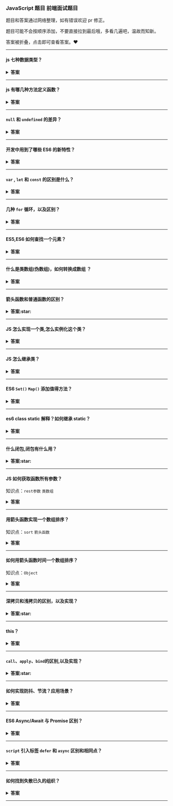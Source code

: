 ### JavaScript 题目 前端面试题目

题目和答案通过网络整理，如有错误欢迎 pr 修正。

题目可能不会按顺序添加，不要直接拉到最后哦，多看几遍吧，温故而知新。

答案被折叠，点击即可查看答案。:heart:

---

#### js 七种数据类型？

<details><summary><b>答案</b></summary>
<p>

`Boolean`  
`Null`  
`Undefined`  
`Number`  
`String`  
`Object`  
`Symbol` (ECMAScript 6 新定义)  
(ES6 之前)其中 5 种为基本类型:`string`,`number`,`boolean`,`null`,`undefined`  
ES6 出来的 `Symbol` 也是原始数据类型 ，表示独一无二的值  
`Object` 为引用类型(范围挺大),也包括数组、函数

</p>
</details>

---

#### js 有哪几种方法定义函数？

<details><summary><b>答案</b></summary>
<p>

函数声明表达式

```javascript
var func = function add(a, b) {
    return a + b
}
```

function 操作符

```javascript
var func = function(a, b) {
    return a + b
}
```

Function 构造函数

```javascript
var func = new Function('a', 'b', 'return a + b')
```

ES6:arrow function

```javascript
var func = (a, b) => {
    return a + b
}
```

</p>
</details>

---

#### `null` 和 `undefined` 的差异？

<details><summary><b>答案</b></summary>
<p>

相同点:

在 `if` 判断语句中,值都默认为 `false`  
大体上两者都是代表无,具体看差异

差异:

`null` 转为数字类型值为 0,而 `undefined` 转为数字类型为 `NaN`(Not a Number)  
`undefined` 是代表调用一个值而该值却没有赋值,这时候默认则为 `undefined`  
`null` 是一个很特殊的对象,最为常见的一个用法就是作为参数传入(说明该参数不是对象)  
设置为 `null` 的变量或者对象会被内存收集器回收

</p>
</details>

---

#### 开发中用到了哪些 ES6 的新特性？

<details><summary><b>答案</b></summary>
<p>

1. `let` (声明变量) `const` (声明常量,常量不能修改的量)
2. `class` (创建类)
3. `import/export` (基于 ES6 的模块规范创建导入/导出模块(文件/组件))
4. `new Set` (数组去重)
5. `Symbol`(唯一的值) `var a = Symbol('sunnie')`
6. `...ary` (展开运算符、剩余运算符)
7. `${}` 模板字符串
8. 解构赋值 `let {a} = obj; let [b] = ary`
9. `for of` 循环
10. `()=>{}` 箭头函数
11. 数组新增方法：`flat、find、findIndex`
12. 对象新增方法： `Object.assign() Object.values() Object.keys() Object.create()`


</p>
</details>

---

#### `var` , `let` 和 `const` 的区别是什么？

<details><summary><b>答案</b></summary>
<p>
记住关键词：顶部变量属性、变量提升、暂时性死区、重复声明、初始值和作用域然后从这几个方向解释。

| 声明方式 | 顶部变量属性 | 变量提升 | 暂时性死区 | 重复声明 | 初始值 | 作用域 |
| -------- | ------------ | -------- | ---------- | -------- | ------ | ------ |
| var      | 是           | 允许     | 不存在     | 允许     | 不需要 | 除块级 |
| let      | 不是         | 不允许   | 存在       | 不允许   | 不需要 | 块级   |
| const    | 不是         | 不允许   | 存在       | 不允许   | 需要   | 块级   |

**顶部变量属性**： `var` 声明的变量会挂载在 window 上，而 `let` 和 `const` 声明的变量不会  
**变量提升** ： `var` 变量可在声明之前使用，`let` 和 `const` 不可以  
 **暂时性死区**：`var`不存在暂时性死区，在代码块中，用 `let` 或 `const` 声明变量之前，使用会抛出异常 (暂时性死区)
**重复声明** ： `var`允许重复声明，`let` 和 `const` 命令声明的变量不允许重复声明  
 **初始值**： `var`和 `let`可以没有初始值，由于 `const` 声明的是只读的常量，一旦声明，就必须立即初始化，声明之后值不能改变  
 **作用域**： `var` 没有块级作用域，`let` 和 `const`有块级作用域

**拓展：修改 `const` 对象的某个属性会报错吗？**  
因为对象是引用类型的，`const`仅保证指针不发生改变，修改对象的属性不会改变对象的指针，所以是被允许的。

**拓展：输出什么？**

```javascript
console.log(a) // undefined
var a = 2

console.log(b) //报错，Uncaught ReferenceError: b is not defined
let b = 1
```

</p>
</details>

---

#### 几种 `for` 循环，以及区别？

<details><summary><b>答案</b></summary>
<p>

-   `forEach` `for`循环的简化,不能中断，没有 `break/continue` 方法，没有返回值。
-   `map` 只能遍历数组，不能中断，返回值是修改后的数组。

```javascript
const arr = [1, 2, 3, 4, 5]
for (let i = 0; i < arr.length; i++) {}
// ES5 forEach
arr.forEach(function(item) {})
// ES5 every
arr.every(function(item) {
    return true
})
// ES5 for in 循环的是 key
const object = { name: 'sunnie', age: 18 }
for (let key in object) {
    console.log(key)
}
```

```javascript
// ES6 for of 循环的是 value
for (let item of object) {
    console.log(key)
}
```

**拓展：for...in 迭代和 for...of 有什么区别**

for...in 循环出的是 key，for...of 循环出的是 value

</p>
</details>

---

#### ES5,ES6 如何查找一个元素？

<details><summary><b>答案</b></summary>
<p>

</p>
</details>

---

#### 什么是类数组(伪数组)，如何转换成数组 ？

<details><summary><b>答案</b></summary>
<p>

`类数组(Array-Like Objects)` 是一个类似数组的对象，比如 `arguments` 对象，还有 `DOM API` 返回的 `NodeList` 对象都属于类数组对象。

类数组对象有下面两个特性：

-   具有：指向对象元素的数字索引下标和 `length` 属性
-   不具有：比如 `push` 、`shift`、 `forEach` 以及 `indexOf` 等数组对象具有的方法

**类数组对象转数组方法：**

```javascript
function fn() {
    // ES5 方法1:
    var arr = Array.prototype.slice.call(arguments)

    // ES6 方法1:
    let arr = Array.from(arguments)
    // ES6 方法2:
    let arr = [...arguments]

    // 以上三种请任选一种执行测试，为方便写在一起了
    arr.push(4) // arr -> [1, 2, 3, 4]
}
fn(1, 2, 3)
```

</p>
</details>

---

#### 箭头函数和普通函数的区别？

<details><summary><b>答案:star:</b></summary>
<p>

-   箭头函数作为匿名函数，不能作为构造函数，不能使用 `new` 运算符
-   箭头函数不绑定 `auguments`，用 `rest` 参数...解决
-   箭头函数会捕获其上下文的 `this` 值，作为自己的 `this` 值
-   箭头函数当方法使用的时候，没有定义 this 绑定
-   使用`call()`和 `apply()`调用，传入参数时，参数一的改变对 `this` 没有影响
-   箭头函数没有原型属性
-   箭头函数不能当做 `Generator` 函数，不能使用 `yiel` 关键字。

</p>
</details>

---

#### JS 怎么实现一个类,怎么实例化这个类？

<details><summary><b>答案</b></summary>
<p>

Javascript 传统方法是通过构造函数定义并生成新对象。

```javascript
function Parent(name) {
    this.name = name
}
Parent.prototype.eat = function() {
    console.log('eat')
}
var child = new Child('parent')
```

ES6 引入了 `CLASS` 概念，`constructor`方法就是构造函数，定义 `类` 的方法时，前面不需要加 `function` 保留字，方法之前不需要逗号。

```javascript
class Parent {
    constructor(name) {
        this.name = name
    }
    eat() {
        console.log('eat')
    }
}
let child = new Child('parent')
```

</p>
</details>

---

#### JS 怎么继承类？

<details><summary><b>答案</b></summary>
<p>

```javascript
// ES5 call 继承
function Parent() {
    this.name = 'parent'
}
function Child() {
    Parent.call(this)
    this.type = 'child'
}
```

缺点：只实现了部分继承 ，父类原型对象 `prototype` 上的方法无法继承。

```javascript
// ES5 借助原型链
function Parent() {
    this.name = 'parent'
    this.play = [1, 2, 3]
}
function Child() {
    Parent.call(this)
}
Child.prototype = new Parent()
```

通过上面的方法继承，尝试修改实例属性

```javascript
var s1 = new Child()
var s2 = new Child()
s1.play.push(4)
console.log(s1.play, s2.play) // [1,2,3,4],[1,2,3,4]
```

缺点：实例化两个对象，修改其中一个对象的继承属性，另外也会改变。因为两个实例的原型对象一样。

```javascript
// ES5 借助Call和原型链
function Parent() {
    this.name = 'parent'
    this.play = [1, 2, 3]
}
function Child() {
    Parent.call(this)
    this.type = 'child'
}
Child.prototype = new Parent()
```

缺点：多执行了一次构造函数会 `Child3.prototype = new Parent()`

```javascript
function Parent() {
    this.name = 'parent'
    this.play = [1, 2, 3]
}
function Child() {
    Parent.call(this)
    this.type = 'child'
}
Child.prototype = Parent.prototype
```

缺点：多执行了一次构造函数会 `Child3.prototype = new Parent()`

```javascript
// 只实现了部分继承 ，prototype上的没有被继承
function Animal(type) {
    this.type = type
}
function Dog() {
    Animal.call(this)
}
```

```javascript
// ES6 实现继承
class Animal {
    construtor(type) {
        this.type = type
    }
    eat() {
        console.log('eat')
    }
}
class Dog extends Animal {
    construtor(type) {
        supper(type)
    }
}
```

</p>
</details>

---

#### ES6 `Set()` `Map()` 添加值得方法？

<details><summary><b>答案</b></summary>
<p>

添加值方法： `Set` 使用`add`添加，`Map` 使用`set`添加

```javascript
// Set
let mySet = new Set()
mySet.add(1)
// Map
const myMap = new Map()
const o = { p: 'hello' }
myMap.set(o, 'world')
```

</p>
</details>

---

#### es6 class static 解释？如何继承 static？

<details><summary><b>答案</b></summary>
<p>

类相当于实例的原型，所有在类中定义的方法，都会被实例继承。如果在一个方法前，加上`static`关键字，就表示该方法不会被实例继承，而是直接通过类来调用，这就称为“静态方法”。

-   静态方法调用直接在类上进行，而在类的实例上不可被调用。
-   父类的静态方法，可以被子类继承。

```javascript
class Foo {
    static classMethod() {
        return 'hello'
    }
}
// 静态方法调用直接在类上进行，而在类的实例上不可被调用。
Foo.classMethod() // 'hello'
var foo = new Foo()
foo.classMethod() // TypeError: foo.classMethod is not a function

// 父类的静态方法，可以被子类继承。
class Bar extends Foo {}
Bar.classMethod() // 'hello'
```

</p>
</details>

---

#### 什么闭包,闭包有什么用？

<details><summary><b>答案:star:</b></summary>
<p>

</p>
</details>

---

#### JS 如何获取函数所有参数？

知识点：`rest参数` `类数组`

<details><summary><b>答案</b></summary>
<p>

```javascript
// ES5
function sum() {
    console.log(arguments)
}
// ES6
function sum(...rest) {
    // rest 是数组
    console.log(rest)
}
sum(1, 2, 3)
```

</p>
</details>

---

#### 用箭头函数实现一个数组排序？

知识点：`sort` `箭头函数`

<details><summary><b>答案</b></summary>
<p>

```javascript
const arr = [10, 5, 40, 25, 1000, 1]

arr.sort((a, b) => {
    return a - b
})
console.log(arr) // [1, 5, 10, 25, 40, 1000]
```

</p>
</details>

---

#### 如何用箭头函数时间一个数组排序？

知识点：`Object`

<details><summary><b>答案</b></summary>
<p>

</p>
</details>

---

#### 深拷贝和浅拷贝的区别，以及实现？

<details><summary><b>答案:star:</b></summary>
<p>

`浅拷贝`只复制指向某个对象的指针，而不复制对象本身，新旧对象还是共享同一块内存。  
`深拷贝`会另外创造一个一模一样的对象，新对象跟原对象不共享内存，修改新对象不会改到原对象。

**如何实现浅拷贝:**

```javascript
function clone(target) {
    let cloneTarget = {}
    for (const key in target) {
        cloneTarget[key] = target[key]
    }
    return cloneTarget
}
```

**如何实现深拷贝:**

如果你的对象**没有**复杂类型的数据如 `Dates`, `functions`, `undefined`, `Infinity`, `RegExps`, `Maps`, `Sets`, `Blobs`等 简单的实现方法：

```javascript
JSON.parse(JSON.stringify())
```

基础款：

```javascript
function clone(target) {
    if (typeof target === 'object') {
        let cloneTarget = {}
        for (const key in target) {
            cloneTarget[key] = clone(target[key])
        }
        return cloneTarget
    } else {
        return target
    }
}
```

拷贝的时候不能只考虑数组，还有其他类型，以及考虑性能，这里直接来看大神如何一步一步实现：  
[如何写出一个惊艳面试官的深拷贝?](https://juejin.im/post/5d6aa4f96fb9a06b112ad5b1)

**ES6 `Object.assign()` 是深拷贝还是浅拷贝？**

`Object.assign`方法实行的是浅拷贝，不是深拷贝。  
也就是说，如果源对象某个属性的值是对象，那么目标对象拷贝得到的是这个对象的引用。  
注意:object 只有一层的时候，是深拷贝

```javascript
let obj = {
    username: 'sunnie',
}
let obj2 = Object.assign({}, obj)
obj2.username = 'change' // `深拷贝`修改新对象不会改到原对象
console.log(obj) // {username: "sunnie"}
```

</p>
</details>

---

#### this？

<details><summary><b>答案</b></summary>
<p>

</p>
</details>

---

#### `call`、`apply`、`bind`的区别,以及实现？

<details><summary><b>答案:star:</b></summary>
<p>

`apply` 、`call`、`bind` 都是可以改变 `this` 的指向的，但是这三个函数稍有不同。

**先说 apply 和 call 的区别**

`call()`方法接受的是参数列表，而`apply()`方法接受的是一个参数数组。

```javascript
var person = {
    value: 1,
}
function say(name, age) {
    console.log(name)
    console.log(age)
    console.log(this)
}
// call 用法
say.call(person, 'sunnie', 18)
// apply 用法
say.apply(person, ['sunnie', 18])
// kevin
// 18
// {value: 1}
```

看完之后还是很疑惑为什么会有这个玩意??

说改变`this`的指向太抽象。我们这样理解：有一个对象 `person` ,懒得给它新定义 `say` 方法，  
就通过 `call` 或 `apply`,用 `say.call(person)` 给 `person` 添加一个 `say` 方法，并执行它。  
这个时候`this` 从原来的 `window` 改成了 `person` 。

**call 实现**

思路：1.将函数设为对象的属性 2.执行该函数 3.删除该函数

```javascript
// 第一版
Function.prototype.call2 = function(context) {
    // 首先要获取调用 call 的函数，用this可以获取
    context.fn = this
    context.fn()
    delete context.fn
}
```

**apply 实现**

`apply` 与 `call` 类似，直接去看大神怎么一步一步实现

<a href="https://juejin.im/post/5907eb99570c3500582ca23c" target="_blank">JavaScript 深入之 call 和 apply 的模拟实现</a>

**bind 与 apply 、call 的区别**

`bind` 返回值为一个修改完 `this` 指向的函数，需要主动调用

```javascript
// 第一版
Function.prototype.bind2 = function(context) {
    var self = this
    return function() {
        self.apply(context)
    }
}
```

这里直接来看大神如何一步一步实现：  
<a href="https://juejin.im/post/59093b1fa0bb9f006517b906" target="_blank">JavaScript 深入之 call 和 apply 的模拟实现</a>

</p>
</details>

---

#### 如何实现防抖、节流？应用场景？

<details><summary><b>答案</b></summary>
<p>
 
**`函数防抖`(debounce):防抖就是将一段时间内连续的多次触发转化为一次触发。**

比如：我点击一个按钮，`delay`设置 3s ,我手速超快，从来不让点击间隔时间大于 3s 函数就不执行，一旦大于了 3s 就执行了

```javascript
function debounce(func, delay) {
    let timeout
    return function() {
        clearTimeout(timeout) // 如果持续触发，那么就清除定时器，定时器的回调就不会执行。
        timeout = setTimeout(() => {
            func.apply(this, arguments)
        }, delay)
    }
}
```

**`函数节流`(throttle):节流顾名思义则是将减少一段时间内触发的频率。**

比如：我点击一个按钮，`threshhold`设置 3s, 当我点第一次点击执行函数，接下来的 3s 内点都少次都没用，直到距离第一次 3s 执行第二次

```javascript
function throttle(fn, threshhold = 3000) {
    let last
    let timer
    return function() {
        const now = +new Date()
        if (last && now < last + threshhold) {
            clearTimeout(timer)
            timer = setTimeout(() => {
                last = now
                fn.apply(this, arguments)
            }, threshhold)
        } else {
            last = now
            fn.apply(this, arguments)
        }
    }
}
```

**应用场景**
mouse move 时减少计算次数：`debounce`  
input 中输入文字自动发送 ajax 请求进行自动补全： `debounce`  
ajax 请求合并，不希望短时间内大量的请求被重复发送：`debounce`  
resize window 重新计算样式或布局：`debounce` 或 `throttle`  
scroll 时触发操作，如随动效果：throttle  
对用户输入的验证，不想停止输入再进行验证，而是每 n 秒进行验证：`throttle`

</p>
</details>

---

#### ES6 Async/Await 与 Promise 区别？

<details><summary><b>答案</b></summary>
<p>

</p>
</details>

---

#### `script` 引入标签 `defer` 和 `async` 区别和相同点？

<details><summary><b>答案</b></summary>
<p>

![](https://imgs.solui.cn/questions/defer.png)

通过图片观察  
相同：

-   加 `defer` 和 `async`后，`script`读取和 `html`解析同时进行，不会阻塞 `html` 解析。  
    不同：
-   `defer`会在 `html`解析完之后执行 ， `async` 则是异步加载完 `script` 后立即执行 。
-   图中未表现出 `defer` 是按照加载顺序执行脚本的。 `async` 则是一个乱序执行，反正对它来说脚本的加载和执行是紧紧挨着的，所以不管你声明的顺序如何，只要它加载完了就会立刻执行。

</p>
</details>

---

#### 如何找到失散已久的组织？

<details><summary><b>答案</b></summary>
<p>
 
 &nbsp;&nbsp;&nbsp;&nbsp;扫描下方二维码:point_down::point_down:关注“前端女塾”

![logo](https://imgs.solui.cn/wx/640.gif ':size=262x224')  
关注公众号：回复“加群”即可加 前端仙女群

</p>
</details>

---
